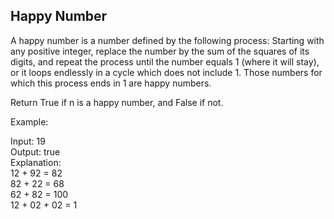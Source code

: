 ## Happy Number

A happy number is a number defined by the following process: Starting with any positive integer, replace the number by the sum of the squares of its digits, and repeat the process until the number equals 1 (where it will stay), or it loops endlessly in a cycle which does not include 1. Those numbers for which this process ends in 1 are happy numbers.

Return True if n is a happy number, and False if not.

Example: 

Input: 19\
Output: true\
Explanation:  \
12 + 92 = 82\
82 + 22 = 68\
62 + 82 = 100\
12 + 02 + 02 = 1
